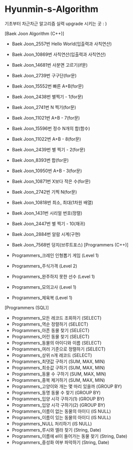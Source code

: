 # Hyunmin-s-Algorithm
기초부터 차근차근 알고리즘 실력 upgrade 시키는 곳 : )

[Baek Joon Algorithm (C++)]

- Baek Joon_2557번 Hello World(입출력과 사칙연산)
- Baek Joon_10869번 사칙연산(입출력과 사칙연산)
- Baek Joon_14681번 사분면 고르기(if문)
- Baek Joon_2739번 구구단(for문)
- Baek Joon_15552번 빠른 A+B(for문)
- Baek Joon_2438번 별찍기 - 1(for문)
- Baek Joon_2741번 N 찍기(for문)
- Baek Joon_11021번 A+B - 7(for문)
- Baek Joon_15596번 정수 N개의 합(함수)
- Baek Joon_11022번 A+B - 8(for문)
- Baek Joon_2439번 별 찍기 - 2(for문)
- Baek Joon_8393번 합(for문)
- Baek Joon_10950번 A+B - 3(for문)
- Baek Joon_10871번 X보다 작은 수(for문)
- Baek Joon_2742번 기찍 N(for문)
- Baek Joon_10818번 최소, 최대(1차원 배열)
- Baek Joon_1431번 시리얼 번호(정렬)
- Baek Joon_2447번 별 찍기 - 10(재귀)
- Baek Joon_2884번 알람 시계(구현)
- Baek Joon_7568번 덩치(브루트포스)
[Programmers (C++)]

- Programmers_크레인 인형뽑기 게임 (Level 1)
- Programmers_주식가격 (Level 2)
- Programmers_완주하지 못한 선수 (Level 1)
- Programmers_모의고사 (Level 1)
- Programmers_체육복 (Level 1)

[Programmers (SQL)]

- Programmers_모든 레코드 조회하기 (SELECT)
- Programmers_역순 정렬하기 (SELECT)
- Programmers_아픈 동물 찾기 (SELECT)
- Programmers_어린 동물 찾기 (SELECT)
- Programmers_동물의 아이디와 이름 (SELECT)
- Programmers_여러 기준으로 정렬하기 (SELECT)
- Programmers_상위 n개 레코드 (SELECT)
- Programmers_최댓값 구하기 (SUM, MAX, MIN)
- Programmers_최솟값 구하기 (SUM, MAX, MIN)
- Programmers_동물 수 구하기 (SUM, MAX, MIN)
- Programmers_중복 제거하기 (SUM, MAX, MIN)
- Programmers_고양이와 개는 몇 마리 있을까 (GROUP BY)
- Programmers_동명 동물 수 찾기 (GROUP BY)
- Programmers_입양 시각 구하기(1) (GROUP BY)
- Programmers_입양 시각 구하기(2) (GROUP BY)
- Programmers_이름이 없는 동물의 아이디 (IS NULL)
- Programmers_이름이 있는 동물의 아이디 (IS NULL)
- Programmers_NULL 처리하기 (IS NULL)
- Programmers_루시와 엘라 찾기 (String, Date)
- Programmers_이름에 el이 들어가는 동물 찾기 (String, Date)
- Programmers_중성화 여부 파악하기 (String, Date)
